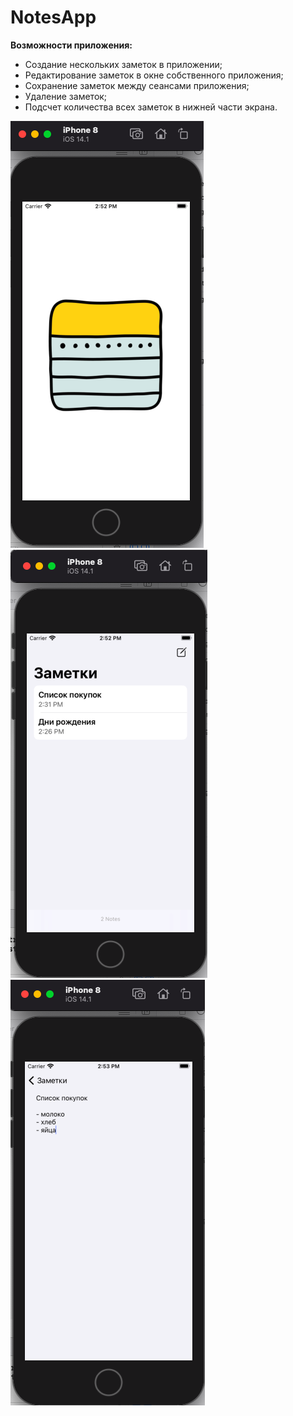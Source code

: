 # NotesApp

**Возможности приложения:**
- Создание нескольких заметок в приложении;
- Редактирование заметок в окне собственного приложения;
- Сохранение заметок между сеансами приложения;
- Удаление заметок;
- Подсчет количества всех заметок в нижней части экрана.

![alt-текст](https://github.com/guzeldav/NotesApp/blob/master/launchScreen.png "Текст заголовка логотипа 1")
![alt-текст](https://github.com/guzeldav/NotesApp/blob/master/NotesScreen.png "Текст заголовка логотипа 1")
![alt-текст](https://github.com/guzeldav/NotesApp/blob/master/NoteScreen.png "Текст заголовка логотипа 1")
